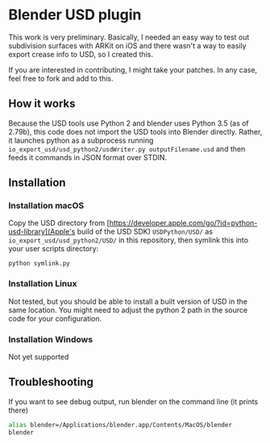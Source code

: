 # Blender USD plugin

This work is very preliminary. Basically, I needed an easy way to test out subdivision surfaces with ARKit on iOS and there wasn't a way to easily export crease info to USD, so I created this.

If you are interested in contributing, I might take your patches. In any case, feel free to fork and add to this.

## How it works

Because the USD tools use Python 2 and blender uses Python 3.5 (as of 2.79b), this code does not import the USD tools into Blender directly. Rather, it launches python as a subprocess running `io_export_usd/usd_python2/usdWriter.py outputFilename.usd` and then feeds it commands in JSON format over STDIN.

## Installation

### Installation macOS

Copy the USD directory from [https://developer.apple.com/go/?id=python-usd-library](Apple's build of the USD SDK) `USDPython/USD/` as `io_export_usd/usd_python2/USD/` in this repository, then symlink this into your user scripts directory:

```
python symlink.py
```

### Installation Linux

Not tested, but you should be able to install a built version of USD in the same location. You might need to adjust the python 2 path in the source code for your configuration.

### Installation Windows

Not yet supported

## Troubleshooting

If you want to see debug output, run blender on the command line (it prints there)

```bash
alias blender=/Applications/blender.app/Contents/MacOS/blender
blender
```
